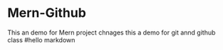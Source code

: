 # Mern-Github
This an demo for Mern project
chnages
this a demo for git annd github class
#hello
markdown
